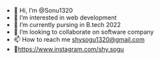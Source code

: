 - 👋 Hi, I’m @Sonu1320
- 👀 I’m interested in web development
- 🌱 I’m currently pursing in B.tech 2022
- 💞️ I’m looking to collaborate on software company
- 📫 How to reach me shysogu1320@gmail.com
- 💌https://www.instagram.com/shy.sogu

<!---
Sonu1320/Sonu1320 is a ✨ special ✨ repository because its `README.md` (this file) appears on your GitHub profile.
You can click the Preview link to take a look at your changes.
--->
